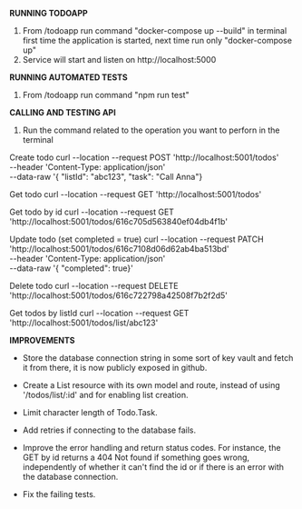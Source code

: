 **RUNNING TODOAPP**

1. From /todoapp run command "docker-compose up --build" in terminal first time the application is started, next time run only "docker-compose up" 
2. Service will start and listen on http://localhost:5000

**RUNNING AUTOMATED TESTS**
1. From /todoapp run command "npm run test"

**CALLING AND TESTING API**
1. Run the command related to the operation you want to perforn in the terminal

Create todo
curl --location --request POST 'http://localhost:5001/todos' \
--header 'Content-Type: application/json' \
--data-raw '{ "listId": "abc123", "task": "Call Anna"}

Get todo
curl --location --request GET 'http://localhost:5001/todos'

Get todo by id
curl --location --request GET 'http://localhost:5001/todos/616c705d563840ef04db4f1b'

Update todo (set completed = true)
curl --location --request PATCH 'http://localhost:5001/todos/616c7108d06d62ab4ba513bd' \
--header 'Content-Type: application/json' \
--data-raw '{
    "completed": true}'

Delete todo
curl --location --request DELETE 'http://localhost:5001/todos/616c722798a42508f7b2f2d5'

Get todos by listId
curl --location --request GET 'http://localhost:5001/todos/list/abc123'


**IMPROVEMENTS**
- Store the database connection string in some sort of key vault and fetch it from there, it is now publicly exposed in github. 

- Create a List resource with its own model and route, instead of using '/todos/list/:id' and for enabling list creation.

- Limit character length of Todo.Task.

- Add retries if connecting to the database fails.

- Improve the error handling and return status codes. For instance, the GET by id returns a 404 Not found if something goes wrong, independently of whether it can't find the id or if there is an error with the database connection.

- Fix the failing tests.

